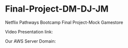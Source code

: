 # Final-Project-DM-DJ-JM
Netflix Pathways Bootcamp Final Project-Mock Gamestore

Video Presentation link: [](https://drive.google.com/file/d/1Em8Cj7GCWF5s8jqNEKKVfx7mZ-RVEJPr/view?usp=sharing)

Our AWS Server Domain: [](http://gamestore-api-dj-dm-jm-env.eba-kn5zxmbg.us-east-2.elasticbeanstalk.com/)


